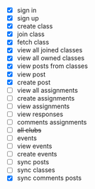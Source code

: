 * [X] sign in
* [X] sign up
* [X] create class
* [X] join class
* [X] fetch class
* [X] view all joined classes
* [X] view all owned classes
* [X] view posts from classes
* [X] view post
* [X] create post
* [ ] view all assignments
* [ ] create assignments
* [ ] view assignments
* [ ] view responses
* [ ] comments assignments
* [ ] ~~all clubs~~
* [ ] events
* [ ] view events
* [ ] create events
* [ ] sync posts
* [ ] sync classes
* [X] sync comments posts
